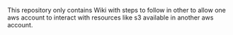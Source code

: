 This repository only contains Wiki with steps to follow in other to allow one aws account to interact with resources like s3 available in another aws account. 
